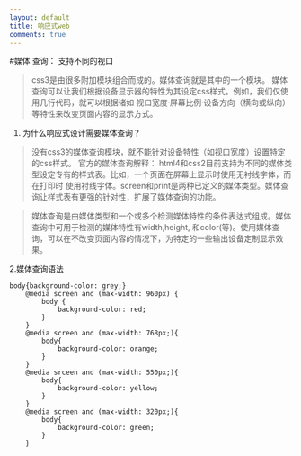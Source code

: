 ```yaml
---
layout: default
title: 响应式web
comments: true
---
```






#媒体 查询： 支持不同的视口
> css3是由很多附加模块组合而成的。媒体查询就是其中的一个模块。
> 媒体查询可以让我们根据设备显示器的特性为其设定css样式。例如，我们仅使用几行代码，就可以根据诸如
>视口宽度·屏幕比例·设备方向（横向或纵向）等特性来改变页面内容的显示方式。

1. 为什么响应式设计需要媒体查询？

> 没有css3的媒体查询模块，就不能针对设备特性（如视口宽度）设置特定的css样式。
> 官方的媒体查询解释：
> html4和css2目前支持为不同的媒体类型设定专有的样式表。比如，一个页面在屏幕上显示时使用无衬线字体，而在打印时
 使用衬线字体。screen和print是两种已定义的媒体类型。媒体查询让样式表有更强的针对性，扩展了媒体查询的功能。

> 媒体查询是由媒体类型和一个或多个检测媒体特性的条件表达式组成。媒体查询中可用于检测的媒体特性有width,height,
和color(等)。使用媒体查询，可以在不改变页面内容的情况下，为特定的一些输出设备定制显示效果。

2.媒体查询语法

    body{background-color: grey;}
    	@media screen and (max-width: 960px) {
    		body {
    			background-color: red;
    		}
    	}
    	@media screen and (max-width: 768px;){
    		body{
    			background-color: orange;
    		}
    	}
    	@media srceen and (max-width: 550px;){
    		body{
    			background-color: yellow;
    		}
    	}
    	@media screen and (max-width: 320px;){
    		body{
    			background-color: green;
    		}
    	}
